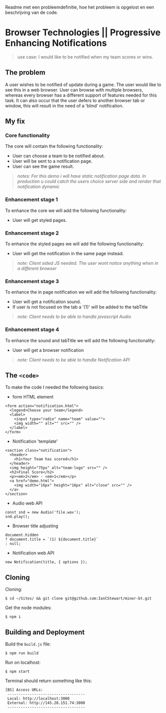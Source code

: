 Readme met een probleemdefinitie, hoe het probleem is opgelost en een beschrijving van de code.

# Browser Technologies || Progressive Enhancing Notifications
> use case: I would like to be notified when my team scores or wins.

## The problem
A user wishes to be notified of update during a game. The user would like to see this in a web browser. User can browse with multiple browsers, whereas every browser has a different support of features needed for this task. It can also occur that the user defers to another browser tab or window, this will result in the need of a 'blind' notification.

## My fix
### Core functionality
The core will contain the following functionality:

- User can choose a team to be notified about.
- User will be sent to a notification page.
- User can see the game result.

> *notes: For this demo i will have static notification page data. In production u could catch the users choice server side and render that notification dynamic*

### Enhancement stage 1
To enhance the core we will add the following functionality:

- User will get styled pages.

### Enhancement stage 2
To enhance the styled pages we will add the following functionality:

- User will get the notification in the same page instead.

> *note: Client sided JS needed. The user wont notice anything when in a different browser*

### Enhancement stage 3
To enhance the in page notification we will add the following functionality:

- User will get a notification sound.
- If user is not focused on the tab a '(1)' will be added to the tabTitle

> *note: Client needs to be able to handle javascript Audio*

### Enhancement stage 4
To enhance the sound and tabTitle we will add the following functionality:

- User will get a browser notification

> *note: Client needs to be able to handle Notification API*

## The `<code>`
To make the code I needed the following basics:

- form HTML element
```
<form action="notification.html">
  <legend>Choose your team</legend>
  <label>
    <input type="radio" name="team" value="">
    <img width="" alt="" src="" />
  </label>
</form>
```
- Notification 'template'
```
<section class="notification">
  <header>
    <h1>Your Team has scored</h1>
  </header>
  <img height="75px" alt="team-logo" src="" />
  <h2>Final Score</h2>
  <p><em>2</em> - <em>1</em></p>
  <a href="demo.html">
    <img width="16px" height="16px" alt="close" src="" />
  </a>
</section>
```
- Audio web API
```
const snd = new Audio('file.wav');
snd.play();
```
- Browser title adjusting
```
document.hidden
? document.title = `(1) ${document.title}`
: null;
```
- Notification web API
```
new Notification(title, { options });
```

## Cloning
Cloning:
```
$ cd ~/Sites/ && git clone git@github.com:IanCStewart/minor-bt.git
```

Get the node modules:
```
$ npm i
```

## Building and Deployment
Build the `build.js` file:
```
$ npm run build
```

Run on localhost:
```
$ npm start
```

Terminal should return something like this:
```
[BS] Access URLs:
 -----------------------------------
 Local: http://localhost:3000
 External: http://145.28.151.74:3000
 -----------------------------------
```
